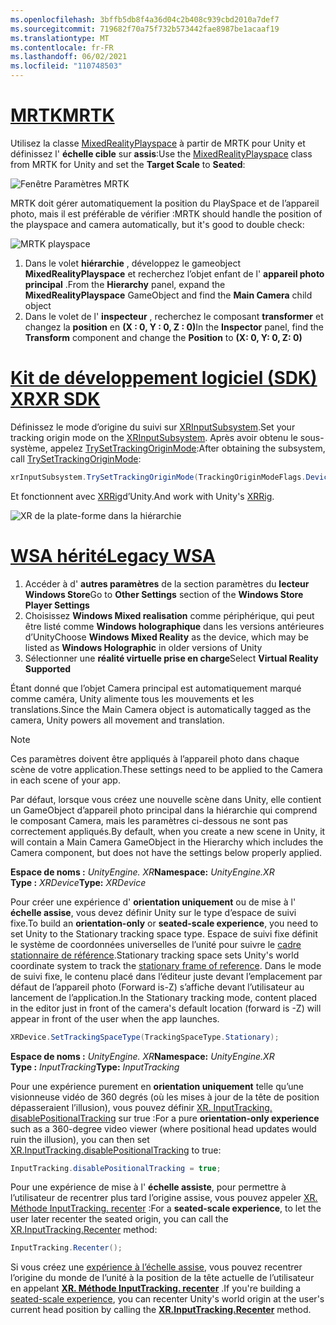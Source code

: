 ```yaml
---
ms.openlocfilehash: 3bffb5db8f4a36d04c2b408c939cbd2010a7def7
ms.sourcegitcommit: 719682f70a75f732b573442fae8987be1acaaf19
ms.translationtype: MT
ms.contentlocale: fr-FR
ms.lasthandoff: 06/02/2021
ms.locfileid: "110748503"
---
```

# <a name="mrtk"></a>[<span data-ttu-id="ed63e-101">MRTK</span><span class="sxs-lookup"><span data-stu-id="ed63e-101">MRTK</span></span>](#tab/mrtk)
<!-- NEVER CHANGE THE ABOVE LINE! -->

<span data-ttu-id="ed63e-102">Utilisez la classe [MixedRealityPlayspace](/dotnet/api/microsoft.mixedreality.toolkit.mixedrealityplayspace) à partir de MRTK pour Unity et définissez l' **échelle cible** sur **assis**:</span><span class="sxs-lookup"><span data-stu-id="ed63e-102">Use the [MixedRealityPlayspace](/dotnet/api/microsoft.mixedreality.toolkit.mixedrealityplayspace) class from MRTK for Unity and set the **Target Scale** to **Seated**:</span></span>

![Fenêtre Paramètres MRTK](../../images/mrtk-target-scale.png)

<span data-ttu-id="ed63e-104">MRTK doit gérer automatiquement la position du PlaySpace et de l’appareil photo, mais il est préférable de vérifier :</span><span class="sxs-lookup"><span data-stu-id="ed63e-104">MRTK should handle the position of the playspace and camera automatically, but it's good to double check:</span></span>

![MRTK playspace](../../images/mrtk-playspace.png)

1. <span data-ttu-id="ed63e-106">Dans le volet **hiérarchie** , développez le gameobject **MixedRealityPlayspace** et recherchez l’objet enfant de l' **appareil photo principal** .</span><span class="sxs-lookup"><span data-stu-id="ed63e-106">From the **Hierarchy** panel, expand the **MixedRealityPlayspace** GameObject and find the **Main Camera** child object</span></span>
2. <span data-ttu-id="ed63e-107">Dans le volet de l' **inspecteur** , recherchez le composant **transformer** et changez la **position** en **(X : 0, Y : 0, Z : 0)**</span><span class="sxs-lookup"><span data-stu-id="ed63e-107">In the **Inspector** panel, find the **Transform** component and change the **Position** to **(X: 0, Y: 0, Z: 0)**</span></span>

# <a name="xr-sdk"></a>[<span data-ttu-id="ed63e-108">Kit de développement logiciel (SDK) XR</span><span class="sxs-lookup"><span data-stu-id="ed63e-108">XR SDK</span></span>](#tab/xr)
<!-- NEVER CHANGE THE ABOVE LINE! -->

<span data-ttu-id="ed63e-109">Définissez le mode d’origine du suivi sur [XRInputSubsystem](https://docs.unity3d.com/Documentation/ScriptReference/XR.XRInputSubsystem.html).</span><span class="sxs-lookup"><span data-stu-id="ed63e-109">Set your tracking origin mode on the [XRInputSubsystem](https://docs.unity3d.com/Documentation/ScriptReference/XR.XRInputSubsystem.html).</span></span> <span data-ttu-id="ed63e-110">Après avoir obtenu le sous-système, appelez [TrySetTrackingOriginMode](https://docs.unity3d.com/Documentation/ScriptReference/XR.XRInputSubsystem.TrySetTrackingOriginMode.html):</span><span class="sxs-lookup"><span data-stu-id="ed63e-110">After obtaining the subsystem, call [TrySetTrackingOriginMode](https://docs.unity3d.com/Documentation/ScriptReference/XR.XRInputSubsystem.TrySetTrackingOriginMode.html):</span></span>

```cs
xrInputSubsystem.TrySetTrackingOriginMode(TrackingOriginModeFlags.Device);
```

<span data-ttu-id="ed63e-111">Et fonctionnent avec [XRRig](https://docs.unity3d.com/Manual/configuring-project-for-xr.html)d’Unity.</span><span class="sxs-lookup"><span data-stu-id="ed63e-111">And work with Unity's [XRRig](https://docs.unity3d.com/Manual/configuring-project-for-xr.html).</span></span>

![XR de la plate-forme dans la hiérarchie](../../images/xrsdk-xrrig.png)

# <a name="legacy-wsa"></a>[<span data-ttu-id="ed63e-113">WSA hérité</span><span class="sxs-lookup"><span data-stu-id="ed63e-113">Legacy WSA</span></span>](#tab/wsa)
<!-- NEVER CHANGE THE ABOVE LINE! -->

1. <span data-ttu-id="ed63e-114">Accéder à d' **autres paramètres** de la section paramètres du **lecteur Windows Store**</span><span class="sxs-lookup"><span data-stu-id="ed63e-114">Go to **Other Settings** section of the **Windows Store Player Settings**</span></span>
2. <span data-ttu-id="ed63e-115">Choisissez **Windows Mixed realisation** comme périphérique, qui peut être listé comme **Windows holographique** dans les versions antérieures d’Unity</span><span class="sxs-lookup"><span data-stu-id="ed63e-115">Choose **Windows Mixed Reality** as the device, which may be listed as **Windows Holographic** in older versions of Unity</span></span>
3. <span data-ttu-id="ed63e-116">Sélectionner une **réalité virtuelle prise en charge**</span><span class="sxs-lookup"><span data-stu-id="ed63e-116">Select **Virtual Reality Supported**</span></span>

<span data-ttu-id="ed63e-117">Étant donné que l’objet Camera principal est automatiquement marqué comme caméra, Unity alimente tous les mouvements et les translations.</span><span class="sxs-lookup"><span data-stu-id="ed63e-117">Since the Main Camera object is automatically tagged as the camera, Unity powers all movement and translation.</span></span>

>[!NOTE]
><span data-ttu-id="ed63e-118">Ces paramètres doivent être appliqués à l’appareil photo dans chaque scène de votre application.</span><span class="sxs-lookup"><span data-stu-id="ed63e-118">These settings need to be applied to the Camera in each scene of your app.</span></span>
>
><span data-ttu-id="ed63e-119">Par défaut, lorsque vous créez une nouvelle scène dans Unity, elle contient un GameObject d’appareil photo principal dans la hiérarchie qui comprend le composant Camera, mais les paramètres ci-dessous ne sont pas correctement appliqués.</span><span class="sxs-lookup"><span data-stu-id="ed63e-119">By default, when you create a new scene in Unity, it will contain a Main Camera GameObject in the Hierarchy which includes the Camera component, but does not have the settings below properly applied.</span></span>

<span data-ttu-id="ed63e-120">**Espace de noms :** *UnityEngine. XR*</span><span class="sxs-lookup"><span data-stu-id="ed63e-120">**Namespace:** *UnityEngine.XR*</span></span><br>
<span data-ttu-id="ed63e-121">**Type :** *XRDevice*</span><span class="sxs-lookup"><span data-stu-id="ed63e-121">**Type:** *XRDevice*</span></span>

<span data-ttu-id="ed63e-122">Pour créer une expérience d' **orientation uniquement** ou de mise à l' **échelle assise**, vous devez définir Unity sur le type d’espace de suivi fixe.</span><span class="sxs-lookup"><span data-stu-id="ed63e-122">To build an **orientation-only** or **seated-scale experience**, you need to set Unity to the Stationary tracking space type.</span></span> <span data-ttu-id="ed63e-123">Espace de suivi fixe définit le système de coordonnées universelles de l’unité pour suivre le [cadre stationnaire de référence](../../../../design/coordinate-systems.md#spatial-coordinate-systems).</span><span class="sxs-lookup"><span data-stu-id="ed63e-123">Stationary tracking space sets Unity's world coordinate system to track the [stationary frame of reference](../../../../design/coordinate-systems.md#spatial-coordinate-systems).</span></span> <span data-ttu-id="ed63e-124">Dans le mode de suivi fixe, le contenu placé dans l’éditeur juste devant l’emplacement par défaut de l’appareil photo (Forward is-Z) s’affiche devant l’utilisateur au lancement de l’application.</span><span class="sxs-lookup"><span data-stu-id="ed63e-124">In the Stationary tracking mode, content placed in the editor just in front of the camera's default location (forward is -Z) will appear in front of the user when the app launches.</span></span>

```cs
XRDevice.SetTrackingSpaceType(TrackingSpaceType.Stationary);
```

<span data-ttu-id="ed63e-125">**Espace de noms :** *UnityEngine. XR*</span><span class="sxs-lookup"><span data-stu-id="ed63e-125">**Namespace:** *UnityEngine.XR*</span></span><br>
<span data-ttu-id="ed63e-126">**Type :** *InputTracking*</span><span class="sxs-lookup"><span data-stu-id="ed63e-126">**Type:** *InputTracking*</span></span>

<span data-ttu-id="ed63e-127">Pour une expérience purement en **orientation uniquement** telle qu’une visionneuse vidéo de 360 degrés (où les mises à jour de la tête de position dépasseraient l’illusion), vous pouvez définir [XR. InputTracking. disablePositionalTracking](https://docs.unity3d.com/ScriptReference/XR.InputTracking-disablePositionalTracking.html) sur true :</span><span class="sxs-lookup"><span data-stu-id="ed63e-127">For a pure **orientation-only experience** such as a 360-degree video viewer (where positional head updates would ruin the illusion), you can then set [XR.InputTracking.disablePositionalTracking](https://docs.unity3d.com/ScriptReference/XR.InputTracking-disablePositionalTracking.html) to true:</span></span>

```cs
InputTracking.disablePositionalTracking = true;
```

<span data-ttu-id="ed63e-128">Pour une expérience de mise à l' **échelle assiste**, pour permettre à l’utilisateur de recentrer plus tard l’origine assise, vous pouvez appeler [XR. Méthode InputTracking. recenter](https://docs.unity3d.com/ScriptReference/XR.InputTracking.Recenter.html) :</span><span class="sxs-lookup"><span data-stu-id="ed63e-128">For a **seated-scale experience**, to let the user later recenter the seated origin, you can call the [XR.InputTracking.Recenter](https://docs.unity3d.com/ScriptReference/XR.InputTracking.Recenter.html) method:</span></span>

```cs
InputTracking.Recenter();
```

<span data-ttu-id="ed63e-129">Si vous créez une [expérience à l’échelle assise](../../../../design/coordinate-systems.md), vous pouvez recentrer l’origine du monde de l’unité à la position de la tête actuelle de l’utilisateur en appelant **[XR. Méthode InputTracking. recenter](https://docs.unity3d.com/ScriptReference/XR.InputTracking.Recenter.html)** .</span><span class="sxs-lookup"><span data-stu-id="ed63e-129">If you're building a [seated-scale experience](../../../../design/coordinate-systems.md), you can recenter Unity's world origin at the user's current head position by calling the **[XR.InputTracking.Recenter](https://docs.unity3d.com/ScriptReference/XR.InputTracking.Recenter.html)** method.</span></span>